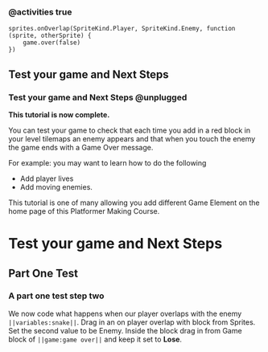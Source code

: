 
### @activities true

```blocks
sprites.onOverlap(SpriteKind.Player, SpriteKind.Enemy, function (sprite, otherSprite) {
    game.over(false)
})

```
## Test your game and Next Steps 
### Test your game and Next Steps @unplugged
**This tutorial is now complete.** 

You can test your game to check that each time you add in a red block in your level tilemaps an enemy appears 
and that when you touch the enemy the game ends with a Game Over message. 

For example: you may want to learn how to do the following

* Add player lives
* Add moving enemies. 

This tutorial is one of many allowing you add different Game Element on the home page of this Platformer Making Course.
# Test your game and Next Steps 
## Part One Test  
### A part one test step two

We now code what happens when our player overlaps with the enemy ``||variables:snake||``. 
Drag in an on player overlap with block from Sprites. Set the second value to be Enemy. 
Inside the block drag in from Game block of ``||game:game over||`` and keep it set to **Lose**. 
